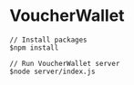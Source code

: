 # VoucherWallet

```
// Install packages
$npm install

// Run VoucherWallet server
$node server/index.js
``` 
